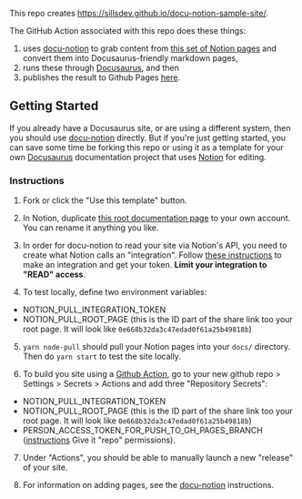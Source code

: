 This repo creates https://sillsdev.github.io/docu-notion-sample-site/.

The GitHub Action associated with this repo does these things:

1. uses [docu-notion](https://github.com/sillsdev/docu-notion) to grab content from [this set of Notion pages](https://hattonjohn.notion.site/docu-notion-sample-site-0e998b32da3c47edad0f62a25b49818c) and convert them into Docusaurus-friendly markdown pages,
2. runs these through [Docusaurus](https://docusaurus.io/), and then
3. publishes the result to Github Pages [here](https://sillsdev.github.io/docu-notion-sample-site/).

## Getting Started

If you already have a Docusaurus site, or are using a different system, then you should use [docu-notion](https://github.com/sillsdev/docu-notion) directly. But if you're just getting started, you can save some time be forking this repo or using it as a template for your own [Docusaurus](https://docusaurus.io/) documentation project that uses [Notion](https://notion.so) for editing.

### Instructions

1. Fork or click the "Use this template" button.

2. In Notion, duplicate [this root documentation page](https://hattonjohn.notion.site/Documentation-Template-Docusaurus-0e998b32da3c47edad0f62a25b49818c) to your own account. You can rename it anything you like.

3. In order for docu-notion to read your site via Notion's API, you need to create what Notion calls an "integration". Follow [these instructions](https://developers.notion.com/docs/getting-started) to make an integration and get your token. **Limit your integration to "READ" access**.

4. To test locally, define two environment variables:

- NOTION_PULL_INTEGRATION_TOKEN
- NOTION_PULL_ROOT_PAGE (this is the ID part of the share link too your root page. It will look like `0e668b32da3c47edad0f61a25b49818b`)

5. `yarn node-pull` should pull your Notion pages into your `docs/` directory. Then do `yarn start` to test the site locally.

6. To build you site using a [Github Action](https://github.com/features/actions), go to your new github repo > Settings > Secrets > Actions and add three "Repository Secrets":

- NOTION_PULL_INTEGRATION_TOKEN
- NOTION_PULL_ROOT_PAGE (this is the ID part of the share link too your root page. It will look like `0e668b32da3c47edad0f61a25b49818b`)
- PERSON_ACCESS_TOKEN_FOR_PUSH_TO_GH_PAGES_BRANCH ([instructions](https://docs.github.com/en/authentication/keeping-your-account-and-data-secure/creating-a-personal-access-token) Give it "repo" permissions).

7. Under "Actions", you should be able to manually launch a new "release" of your site.

8. For information on adding pages, see the [docu-notion](https://github.com/sillsdev/docu-notion) instructions.

